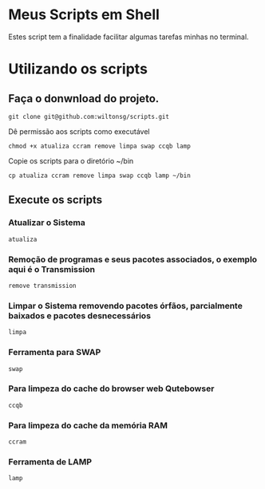 # Meus Scripts em Shell

Estes script tem a finalidade facilitar algumas tarefas minhas no terminal.

# Utilizando os scripts

## Faça o donwnload do projeto.

```
git clone git@github.com:wiltonsg/scripts.git
```
Dê permissão aos scripts como executável

```
chmod +x atualiza ccram remove limpa swap ccqb lamp
```
Copie os scripts para o diretório ~/bin

```
cp atualiza ccram remove limpa swap ccqb lamp ~/bin
```

## Execute os scripts

### Atualizar o Sistema

```
atualiza
```

### Remoção de programas e seus pacotes associados, o exemplo aqui é o Transmission

```
remove transmission
```
### Limpar o Sistema removendo pacotes órfãos, parcialmente baixados e pacotes desnecessários

```
limpa
```

### Ferramenta para SWAP

```
swap
```

### Para limpeza do cache do browser web Qutebowser

```
ccqb
```

### Para limpeza do cache da memória RAM

```
ccram
```

### Ferramenta de LAMP

```
lamp
```